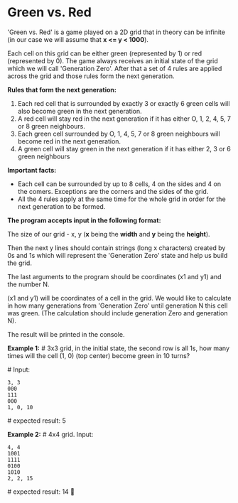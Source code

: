 # Green vs. Red

'Green vs. Red' is a game played on a 2D grid that in theory can be infinite (in our case we will assume that **x <= y < 1000**).

Each cell on this grid can be either green (represented by 1) or red (represented by 0). The game always receives an initial state of the grid which we will call 'Generation Zero'. After that a set of 4 rules are applied across the grid and those rules form the next generation.

**Rules that form the next generation:**	
1. Each red cell that is surrounded by exactly 3 or exactly 6 green cells will also become green in the next generation.
2. A red cell will stay red in the next generation if it has either O, 1, 2, 4, 5, 7 or 8 green neighbours.
3. Each green cell surrounded by O, 1, 4, 5, 7 or 8 green neighbours will become red in the next generation.
4. A green cell will stay green in the next generation if it has either 2, 3 or 6 green neighbours  

**Important facts:**
- Each cell can be surrounded by up to 8 cells, 4 on the sides and 4 on the comers. Exceptions are the corners and the sides of the grid. 
- All the 4 rules apply at the same time for the whole grid in order for the next generation to be formed.

**The program accepts input in the following format:**

The size of our grid - x, y (__x__ being the __width__ and __y__ being the __height__).

Then the next y lines should contain strings (long x characters) created by 0s and 1s which will represent the 'Generation Zero' state and help us build the grid.

The last arguments to the program should be coordinates (x1 and y1) and the number N.  


(x1 and y1) will be coordinates of a cell in the grid. We would like to calculate in how many generations from 'Generation Zero' until generation N this cell was green. (The calculation should include generation Zero and generation N).


The result will be printed in the console.


**Example 1:**
\# 3x3 grid, in the initial state, the second row is all 1s, how many times will the cell (1, 0) (top center) become green in 10 turns?

\# Input:

    3, 3  
    000
    111
    000
    1, 0, 10

\# expected result: 5

**Example 2:**
\# 4x4 grid. Input:

    4, 4
    1001
    1111
    0100
    1010
    2, 2, 15

\# expected result: 14

